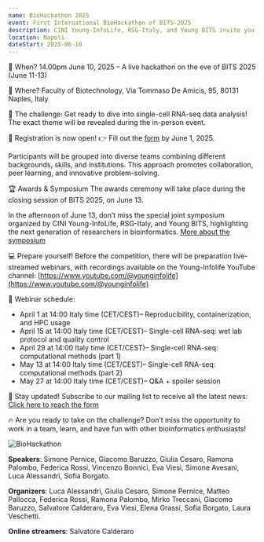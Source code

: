 ```yaml
---
name: BioHackathon 2025
event: First International BioHackathon of BITS-2025
description: CINI Young-InfoLife, RSG-Italy, and Young BITS invite you to the "First International Biohackathon of BITS", an exciting team-based bioinformatics challenge in collaboration with the BITS 2025 conference in Naples and the HPC4AI computing center of the University of Turin.
location: Napoli
dateStart: 2025-06-10
---
```


📅 When? 14.00pm June 10, 2025 – A live hackathon on the eve of BITS 2025 (June 11-13)

📍 Where? Faculty of Biotechnology, Via Tommaso De Amicis, 95, 80131 Naples, Italy

🔎 The challenge: Get ready to dive into single-cell RNA-seq data analysis! The exact theme will be revealed during the in-person event.

📝 Registration is now open!
👉 Fill out the [form](https://forms.gle/ZSA11FSSkVMqNKye9) by June 1, 2025.

Participants will be grouped into diverse teams combining different backgrounds, skills, and institutions. This approach promotes collaboration, peer learning, and innovative problem-solving.

🏆 Awards & Symposium
The awards ceremony will take place during the closing session of BITS 2025, on June 13.

In the afternoon of June 13, don’t miss the special joint symposium organized by CINI Young-InfoLife, RSG-Italy, and Young BITS, highlighting the next generation of researchers in bioinformatics.
[More about the symposium](https://www.google.com/url?q=https://bioinformatics.it/bits2025/1772/symposium&source=gmail-imap&ust=1748540680000000&usg=AOvVaw1YnWdymDuwJuw6SDjQ1pcS)

💻 Prepare yourself! Before the competition, there will be preparation live-streamed webinars, with recordings available on the Young-Infolife YouTube channel: [https://www.youtube.com/@younginfolife](https://www.youtube.com/@younginfolife)

📅 Webinar schedule:

- April 1 at 14:00 Italy time (CET/CEST)– Reproducibility, containerization, and HPC usage
- April 15 at 14:00 Italy time (CET/CEST)– Single-cell RNA-seq: wet lab protocol and quality control
- April 29 at 14:00 Italy time (CET/CEST)– Single-cell RNA-seq: computational methods (part 1)
- May 13 at 14:00 Italy time (CET/CEST)– Single-cell RNA-seq: computational methods (part 2)
- May 27 at 14:00 Italy time (CET/CEST)– Q&A + spoiler session

📩 Stay updated! Subscribe to our mailing list to receive all the latest news: [Click here to reach the form](https://forms.gle/ZSA11FSSkVMqNKye9)

🔥 Are you ready to take on the challenge? Don’t miss the opportunity to work in a team, learn, and have fun with other bioinformatics enthusiasts!

![BioHackathon](/events/2025BioHackathon/BioHackathon.png)

**Speakers**: Simone Pernice, Giacomo Baruzzo, Giulia Cesaro, Ramona Palombo, Federica Rossi, Vincenzo Bonnici, Eva Viesi, Simone Avesani, Luca Alessandrì, Sofia Borgato.

**Organizers**: Luca Alessandrì, Giulia Cesaro, Simone Pernice, Matteo Pallocca, Federica Rossi, Ramona Palombo, Mirko Treccani, Giacomo Baruzzo, Salvatore Calderaro, Eva Viesi, Elena Grassi, Sofia Borgato, Laura Veschetti.

**Online streamers**: Salvatore Calderaro
